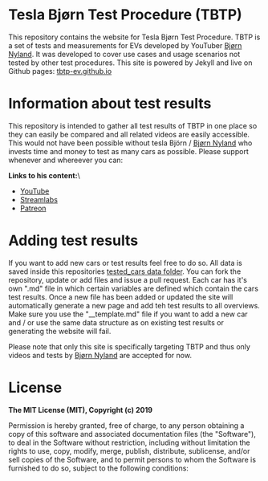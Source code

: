 # Tesla Bjørn Test Procedure (TBTP)
This repository contains the website for Tesla Bjørn Test Procedure. TBTP is a set of tests and measurements for EVs developed by YouTuber [Bjørn Nyland](https://www.youtube.com/user/bjornnyland). It was developed to cover use cases and usage scenarios not tested by other test procedures. This site is powered by Jekyll and live on Github pages: [tbtp-ev.github.io](https://tbtp-ev.github.io)

# Information about test results
This repository is intended to gather all test results of TBTP in one place so they can easily be compared and all related videos are easily accessible. This would not have been possible without tesla Björn / [Bjørn Nyland](https://www.youtube.com/user/bjornnyland) who invests time and money to test as many cars as possible. Please support whenever and whereever you can:

**Links to his content:**\
* [YouTube](https://www.youtube.com/channel/UCG1QcV31eoSaX4rE8avQL4A)
* [Streamlabs](https://streamlabs.com/bjrnnyland)
* [Patreon](https://www.patreon.com/Teslabjorn)

# Adding test results
If you want to add new cars or test results feel free to do so. All data is saved inside this repositories [tested_cars data folder](https://github.com/tbtp-ev/tbtp-ev.github.io/tree/master/_tested_cars). You can fork the repository, update or add files and issue a pull request. Each car has it's own ".md" file in which certain variables are defined which contain the cars test results. Once a new file has been added or updated the site will automatically generate a new page and add teh test results to all overviews. Make sure you use the "__template.md" file if you want to add a new car and / or use the same data structure as on existing test results or generating the website will fail.

Please note that only this site is specifically targeting TBTP and thus only videos and tests by [Bjørn Nyland](https://www.youtube.com/user/bjornnyland) are accepted for now.

# License
**The MIT License (MIT), Copyright (c) 2019**

Permission is hereby granted, free of charge, to any person obtaining a copy
of this software and associated documentation files (the "Software"), to deal
in the Software without restriction, including without limitation the rights
to use, copy, modify, merge, publish, distribute, sublicense, and/or sell
copies of the Software, and to permit persons to whom the Software is
furnished to do so, subject to the following conditions:

